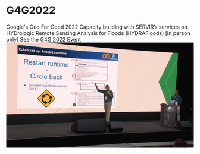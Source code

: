 # G4G2022
Google's Geo For Good 2022 Capacity building with SERVIR’s services on HYDrologic Remote Sensing Analysis for Floods (HYDRAFloods) [In person only]
See the [G4G 2022 Event](https://earthoutreachonair.withgoogle.com/events/geoforgood22?talk=day2-tracktwo-talk2)
[![Watch the video](https://github.com/MayerT1/G4G2022/blob/main/wt_2.png)](https://youtu.be/uCzNxG4Q9aI?si=_qF8vBDSc76bISkz)

